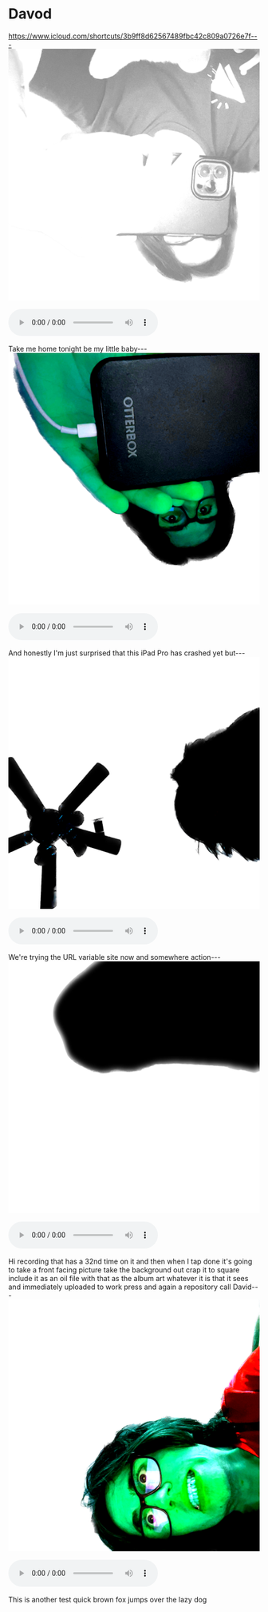# Davod

https://www.icloud.com/shortcuts/3b9ff8d62567489fbc42c809a0726e7f---
![08102022-191812](https://github.com/extratone/davod/raw/main/images/08102022-191812.png)

<audio controls>
  <source src="https://github.com/extratone/davod/blob/main/splain/08102022-180506.m4a">
</audio>

Take me home tonight be my little baby---
![08102022-192241](https://github.com/extratone/davod/raw/main/images/08102022-192241.png)

<audio controls>
  <source src="https://github.com/extratone/davod/blob/main/splain/08102022-180506.m4a">
</audio>

And honestly I'm just surprised that this iPad Pro has crashed yet but---
![08102022-194125](https://github.com/extratone/davod/raw/main/images/08102022-194125.png)

<audio controls>
  <source src="https://github.com/extratone/davod/blob/main/splain/08102022-180506.m4a">
</audio>

We're trying the URL variable site now and somewhere action---
![08102022-211305](https://github.com/extratone/davod/raw/main/images/08102022-211305.png)

<audio controls>
  <source src="https://github.com/extratone/davod/blob/main/splain/08102022-180506.m4a">
</audio>

Hi recording that has a 32nd time on it and then when I tap done it's going to take a front facing picture take the background out crap it to square include it as an oil file with that as the album art whatever it is that it sees and immediately uploaded to work press and again a repository call David---
![08112022-090600](https://github.com/extratone/davod/raw/main/images/08112022-090600.png)

<audio controls>
  <source src="https://github.com/extratone/davod/blob/main/splain/08102022-180506.m4a">
</audio>

This is another test quick brown fox jumps over the lazy dog